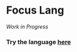 # Focus Lang

*Work in Progress*

### Try the language [here](https://periklis92.github.io/focus.lang/)